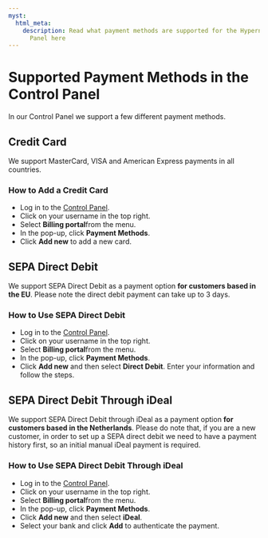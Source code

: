 ```yaml
---
myst:
  html_meta:
    description: Read what payment methods are supported for the Hypernode Control
      Panel here
---
```


<!-- source: https://support.hypernode.com/en/about/billing/supported-payment-methods-in-the-control-panel/ -->

# Supported Payment Methods in the Control Panel

In our Control Panel we support a few different payment methods.

## Credit Card

We support MasterCard, VISA and American Express payments in all countries.

### How to Add a Credit Card

- Log in to the [Control Panel](https://my.hypernode.com/).
- Click on your username in the top right.
- Select **Billing portal**from the menu.
- In the pop-up, click **Payment Methods**.
- Click **Add new** to add a new card.

## SEPA Direct Debit

We support SEPA Direct Debit as a payment option **for customers based in the EU**. Please note the direct debit payment can take up to 3 days.

### How to Use SEPA Direct Debit

- Log in to the [Control Panel](https://my.hypernode.com/).
- Click on your username in the top right.
- Select **Billing portal**from the menu.
- In the pop-up, click **Payment Methods**.
- Click **Add new** and then select **Direct Debit**. Enter your information and follow the steps.

## SEPA Direct Debit Through iDeal

We support SEPA Direct Debit through iDeal as a payment option **for customers based in the Netherlands**. Please do note that, if you are a new customer, in order to set up a SEPA direct debit we need to have a payment history first, so an initial manual iDeal payment is required.

### How to Use SEPA Direct Debit Through iDeal

- Log in to the [Control Panel](https://my.hypernode.com/).
- Click on your username in the top right.
- Select **Billing portal**from the menu.
- In the pop-up, click **Payment Methods**.
- Click **Add new** and then select **iDeal**.
- Select your bank and click **Add** to authenticate the payment.
